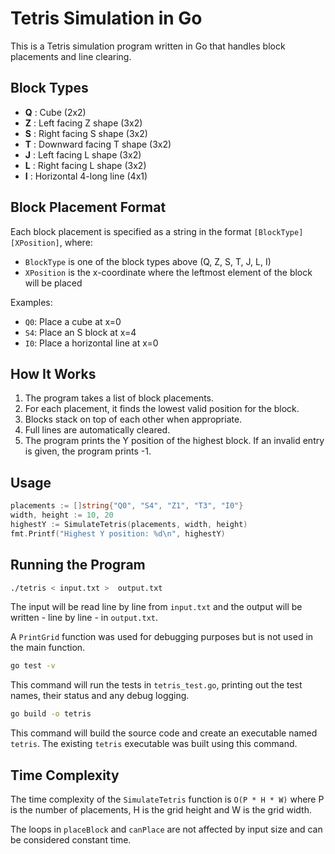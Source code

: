 # Tetris Simulation in Go

This is a Tetris simulation program written in Go that handles block placements and line clearing.

## Block Types

- **Q** : Cube (2x2)
- **Z** : Left facing Z shape (3x2)
- **S** : Right facing S shape (3x2)
- **T** : Downward facing T shape (3x2)
- **J** : Left facing L shape (3x2)
- **L** : Right facing L shape (3x2)
- **I** : Horizontal 4-long line (4x1)

## Block Placement Format

Each block placement is specified as a string in the format `[BlockType][XPosition]`, where:
- `BlockType` is one of the block types above (Q, Z, S, T, J, L, I)
- `XPosition` is the x-coordinate where the leftmost element of the block will be placed

Examples:
- `Q0`: Place a cube at x=0
- `S4`: Place an S block at x=4
- `I0`: Place a horizontal line at x=0

## How It Works

1. The program takes a list of block placements.
2. For each placement, it finds the lowest valid position for the block.
3. Blocks stack on top of each other when appropriate.
4. Full lines are automatically cleared.
5. The program prints the Y position of the highest block. If an invalid entry is given, the program prints -1.

## Usage

```go
placements := []string{"Q0", "S4", "Z1", "T3", "I0"}
width, height := 10, 20
highestY := SimulateTetris(placements, width, height)
fmt.Printf("Highest Y position: %d\n", highestY)
```

## Running the Program

```bash
./tetris < input.txt >  output.txt
```

The input will be read line by line from ```input.txt``` and the output will be written - line by line - in ```output.txt```.

A ```PrintGrid``` function was used for debugging purposes but is not used in the main function.

```bash
go test -v
```

This command will run the tests in ```tetris_test.go```, printing out the test names, their status and any debug logging.

```bash
go build -o tetris
```

This command will build the source code and create an executable named ```tetris```. The existing ```tetris``` executable was built using this command.

## Time Complexity

The time complexity of the ```SimulateTetris``` function is ```O(P * H * W)``` where P is the number of placements, H is the grid height and W is the grid width.

The loops in ```placeBlock``` and ```canPlace``` are not affected by input size and can be considered constant time.